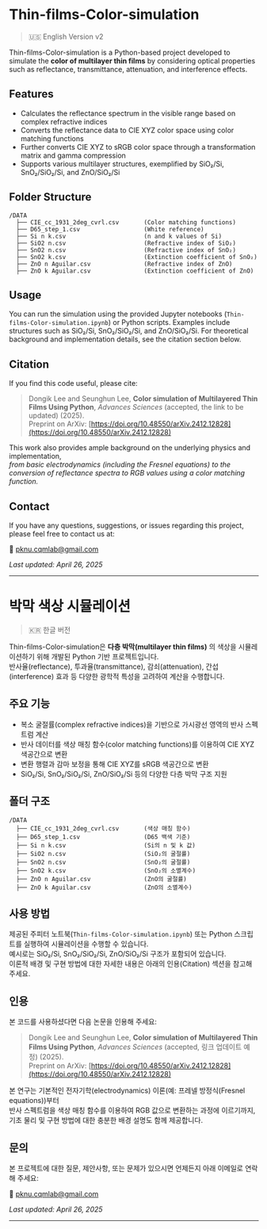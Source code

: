 # Thin-films-Color-simulation

> 🇺🇸 English Version v2

Thin-films-Color-simulation is a Python-based project developed to simulate the **color of multilayer thin films** by considering optical properties such as reflectance, transmittance, attenuation, and interference effects.

## Features
- Calculates the reflectance spectrum in the visible range based on complex refractive indices
- Converts the reflectance data to CIE XYZ color space using color matching functions
- Further converts CIE XYZ to sRGB color space through a transformation matrix and gamma compression
- Supports various multilayer structures, exemplified by SiO₂/Si, SnO₂/SiO₂/Si, and ZnO/SiO₂/Si

## Folder Structure
```
/DATA
  ├── CIE_cc_1931_2deg_cvrl.csv       (Color matching functions)
  ├── D65_step_1.csv                  (White reference)
  ├── Si n k.csv                      (n and k values of Si)
  ├── SiO2 n.csv                      (Refractive index of SiO₂)
  ├── SnO2 n.csv                      (Refractive index of SnO₂)
  ├── SnO2 k.csv                      (Extinction coefficient of SnO₂)
  ├── ZnO n Aguilar.csv               (Refractive index of ZnO)
  ├── ZnO k Aguilar.csv               (Extinction coefficient of ZnO)
```

## Usage
You can run the simulation using the provided Jupyter notebooks (`Thin-films-Color-simulation.ipynb`) or Python scripts.
Examples include structures such as SiO₂/Si, SnO₂/SiO₂/Si, and ZnO/SiO₂/Si.
For theoretical background and implementation details, see the citation section below.

## Citation

If you find this code useful, please cite:

> Dongik Lee and Seunghun Lee, **Color simulation of Multilayered Thin Films Using Python**, *Advances Sciences* (accepted, the link to be updated) (2025).  
> Preprint on ArXiv: [https://doi.org/10.48550/arXiv.2412.12828](https://doi.org/10.48550/arXiv.2412.12828)

This work also provides ample background on the underlying physics and implementation,  
*from basic electrodynamics (including the Fresnel equations) to the conversion of reflectance spectra to RGB values using a color matching function.*

## Contact

If you have any questions, suggestions, or issues regarding this project, please feel free to contact us at:

📧 pknu.cqmlab@gmail.com


_Last updated: April 26, 2025_

---


# 박막 색상 시뮬레이션

> 🇰🇷 한글 버전

Thin-films-Color-simulation은 **다층 박막(multilayer thin films)** 의 색상을 시뮬레이션하기 위해 개발된 Python 기반 프로젝트입니다.  
반사율(reflectance), 투과율(transmittance), 감쇠(attenuation), 간섭(interference) 효과 등 다양한 광학적 특성을 고려하여 계산을 수행합니다.

## 주요 기능
- 복소 굴절률(complex refractive indices)을 기반으로 가시광선 영역의 반사 스펙트럼 계산
- 반사 데이터를 색상 매칭 함수(color matching functions)를 이용하여 CIE XYZ 색공간으로 변환
- 변환 행렬과 감마 보정을 통해 CIE XYZ를 sRGB 색공간으로 변환
- SiO₂/Si, SnO₂/SiO₂/Si, ZnO/SiO₂/Si 등의 다양한 다층 박막 구조 지원

## 폴더 구조
```
/DATA
  ├── CIE_cc_1931_2deg_cvrl.csv       (색상 매칭 함수)
  ├── D65_step_1.csv                  (D65 백색 기준)
  ├── Si n k.csv                      (Si의 n 및 k 값)
  ├── SiO2 n.csv                      (SiO₂의 굴절률)
  ├── SnO2 n.csv                      (SnO₂의 굴절률)
  ├── SnO2 k.csv                      (SnO₂의 소멸계수)
  ├── ZnO n Aguilar.csv               (ZnO의 굴절률)
  ├── ZnO k Aguilar.csv               (ZnO의 소멸계수)
```

## 사용 방법
제공된 주피터 노트북(`Thin-films-Color-simulation.ipynb`) 또는 Python 스크립트를 실행하여 시뮬레이션을 수행할 수 있습니다.  
예시로는 SiO₂/Si, SnO₂/SiO₂/Si, ZnO/SiO₂/Si 구조가 포함되어 있습니다.  
이론적 배경 및 구현 방법에 대한 자세한 내용은 아래의 인용(Citation) 섹션을 참고해 주세요.

## 인용

본 코드를 사용하셨다면 다음 논문을 인용해 주세요:

> Dongik Lee and Seunghun Lee, **Color simulation of Multilayered Thin Films Using Python**, *Advances Sciences* (accepted, 링크 업데이트 예정) (2025).  
> Preprint on ArXiv: [https://doi.org/10.48550/arXiv.2412.12828](https://doi.org/10.48550/arXiv.2412.12828)

본 연구는 기본적인 전자기학(electrodynamics) 이론(예: 프레넬 방정식(Fresnel equations))부터  
반사 스펙트럼을 색상 매칭 함수를 이용하여 RGB 값으로 변환하는 과정에 이르기까지,  
기초 물리 및 구현 방법에 대한 충분한 배경 설명도 함께 제공합니다.

## 문의

본 프로젝트에 대한 질문, 제안사항, 또는 문제가 있으시면 언제든지 아래 이메일로 연락해 주세요:

📧 pknu.cqmlab@gmail.com


_Last updated: April 26, 2025_


---
